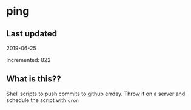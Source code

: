 # ping

## Last updated
2019-06-25

Incremented: 822

## What is this??
Shell scripts to push commits to github errday. Throw it on a server and schedule the script with `cron`
